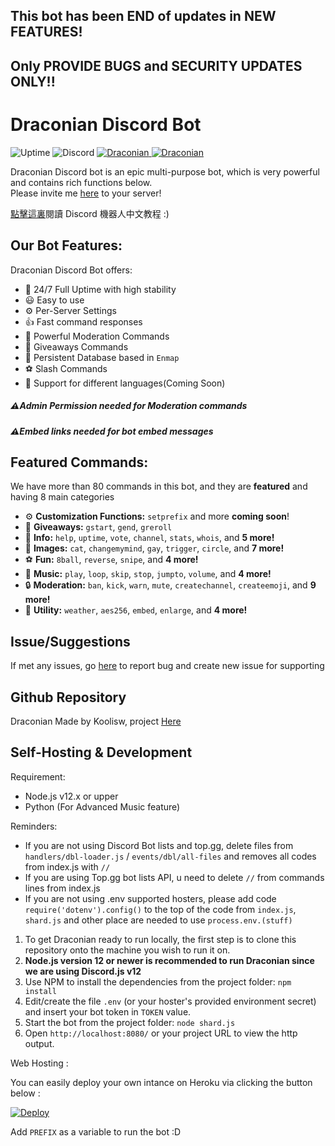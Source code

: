 ## This bot has been END of updates in NEW FEATURES!
## Only PROVIDE BUGS and SECURITY UPDATES **ONLY**!!

<p align="center">
            <h1>Draconian Discord Bot</h1> </center>

<img src="https://img.shields.io/uptimerobot/ratio/m787007739-f881254df38f1a06bbd53346?style=flat-square"
            alt="Uptime">
<img alt="Discord" src="https://img.shields.io/discord/687219262406131714?label=Discord">
<a href="https://top.gg/bot/711937599975063584">
<img src="https://top.gg/api/widget/status/711937599975063584.svg" alt="Draconian" />
</a>
<a href="https://top.gg/bot/711937599975063584">
<img src="https://top.gg/api/widget/servers/711937599975063584.svg" alt="Draconian" />
</a>

</p>

Draconian Discord bot is an epic multi-purpose bot, which is very powerful and contains rich functions below.\
Please invite me [here](https://discord.com/oauth2/authorize?client_id=711937599975063584&permissions=8&scope=bot%20applications.commands) to your server!

[點擊這裏](https://github.com/RealKoolisw/DraconianJSBot/blob/main/assets/README-cn.md)閱讀 Discord 機器人中文教程 :)

## Our Bot Features:

Draconian Discord Bot offers:

- :battery: 24/7 Full Uptime with high stability
- :smiley: Easy to use
- ⚙ Per-Server Settings
- :+1: Fast command responses
- :cop: Powerful Moderation Commands
- :tada: Giveaways Commands
- :file_folder: Persistent Database based in `Enmap`
- :soccer: Slash Commands
- :rocket: Support for different languages(Coming Soon)

##### ⚠Admin Permission needed for Moderation commands

##### ⚠Embed links needed for bot embed messages

## Featured Commands:

We have more than 80 commands in this bot, and they are **featured** and having 8 main categories

- ⚙ **Customization Functions:** `setprefix` and more **coming soon**!
- :gift: **Giveaways:** `gstart`, `gend`, `greroll`
- :file_folder: **Info:** `help`, `uptime`, `vote`, `channel`, `stats`, `whois`, and **5 more!**
- :stars: **Images:** `cat`, `changemymind`, `gay`, `trigger`, `circle`, and **7 more!**
- :soccer: **Fun:** `8ball`, `reverse`, `snipe`, and **4 more!**
- :musical_note: **Music:** `play`, `loop`, `skip`, `stop`, `jumpto`, `volume`, and **4 more!**
- :lock: **Moderation:** `ban`, `kick`, `warn`, `mute`, `createchannel`, `createemoji`, and **9 more!**
- :electric_plug: **Utility:** `weather`, `aes256`, `embed`, `enlarge`, and **4 more!**

## Issue/Suggestions

If met any issues, go [here](https://github.com/RealKoolisw/Draconian/issues) to report bug and create new issue for supporting

## Github Repository

Draconian Made by Koolisw, project [Here](https://github.com/RealKoolisw/Draconian)

## Self-Hosting & Development

Requirement:

- Node.js v12.x or upper
- Python (For Advanced Music feature)

Reminders:

- If you are not using Discord Bot lists and top.gg, delete files from `handlers/dbl-loader.js` / `events/dbl/all-files` and removes all codes from index.js with `//`
- If you are using Top.gg bot lists API, u need to delete `//` from commands lines from index.js
- If you are not using .env supported hosters, please add code `require('dotenv').config()` to the top of the code from `index.js`, `shard.js` and other place are needed to use `process.env.(stuff)`

1. To get Draconian ready to run locally, the first step is to clone this repository onto the machine you wish to run it on.
2. **Node.js version 12 or newer is recommended to run Draconian since we are using Discord.js v12**
3. Use NPM to install the dependencies from the project folder: `npm install`
4. Edit/create the file `.env` (or your hoster's provided environment secret) and insert your bot token in `TOKEN` value.
5. Start the bot from the project folder: `node shard.js`
6. Open `http://localhost:8080/` or your project URL to view the http output.

Web Hosting : 

You can easily deploy your own intance on Heroku via clicking the button below : 

[![Deploy](https://www.herokucdn.com/deploy/button.svg)](https://heroku.com/deploy?template=https://github.com/RealKoolisw/DraconianJSBot)

Add `PREFIX` as a variable to run the bot :D 
